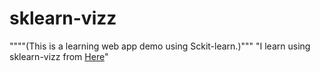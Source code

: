 # sklearn-vizz
""""(This is a learning web app demo using Sckit-learn.)"""
"I learn using sklearn-vizz from [Here](https://github.com/richieyuyongpoh/sklearn-vizz)"
